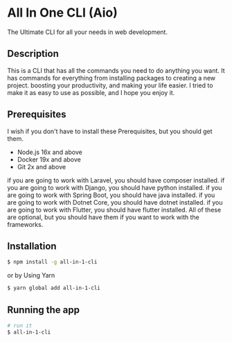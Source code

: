 # All In One CLI (Aio)

The Ultimate CLI for all your needs in web development.

## Description

This is a CLI that has all the commands you need to do anything you want. It has commands for everything from installing packages to creating a new project.
boosting your productivity, and making your life easier. I tried to make it as easy to use as possible, and I hope you enjoy it.

## Prerequisites

I wish if you don't have to install these Prerequisites, but you should get them.

- Node.js 16x and above
- Docker 19x and above
- Git 2x and above

if you are going to work with Laravel, you should have composer installed.
if you are going to work with Django, you should have python installed.
if you are going to work with Spring Boot, you should have java installed.
if you are going to work with Dotnet Core, you should have dotnet installed.
if you are going to work with Flutter, you should have flutter installed.
All of these are optional, but you should have them if you want to work with the frameworks.

## Installation

```bash
$ npm install -g all-in-1-cli
```
or by Using Yarn

```bash
$ yarn global add all-in-1-cli
```

## Running the app

```bash
# run it
$ all-in-1-cli
```
